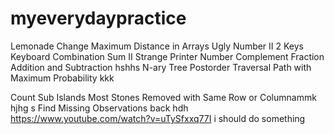 # myeverydaypractice

Lemonade Change
 Maximum Distance in Arrays
Ugly Number II
 2 Keys Keyboard
Combination Sum II
Strange Printer
Number Complement
 Fraction Addition and Subtraction
hshhs
N-ary Tree Postorder Traversal
Path with Maximum Probability
kkk

Count Sub Islands
Most Stones Removed with Same Row or Columnammk
hjhg
s
Find Missing Observations
back
hdh
https://www.youtube.com/watch?v=uTySfxxq77I
i should do something


